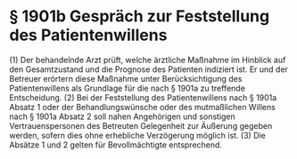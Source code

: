 # § 1901b Gespräch zur Feststellung des Patientenwillens
(1) Der behandelnde Arzt prüft, welche ärztliche Maßnahme im Hinblick auf den Gesamtzustand und die Prognose des Patienten indiziert ist. Er und der Betreuer erörtern diese Maßnahme unter Berücksichtigung des Patientenwillens als Grundlage für die nach § 1901a zu treffende Entscheidung.
(2) Bei der Feststellung des Patientenwillens nach § 1901a Absatz 1 oder der Behandlungswünsche oder des mutmaßlichen Willens nach § 1901a Absatz 2 soll nahen Angehörigen und sonstigen Vertrauenspersonen des Betreuten Gelegenheit zur Äußerung gegeben werden, sofern dies ohne erhebliche Verzögerung möglich ist.
(3) Die Absätze 1 und 2 gelten für Bevollmächtigte entsprechend.